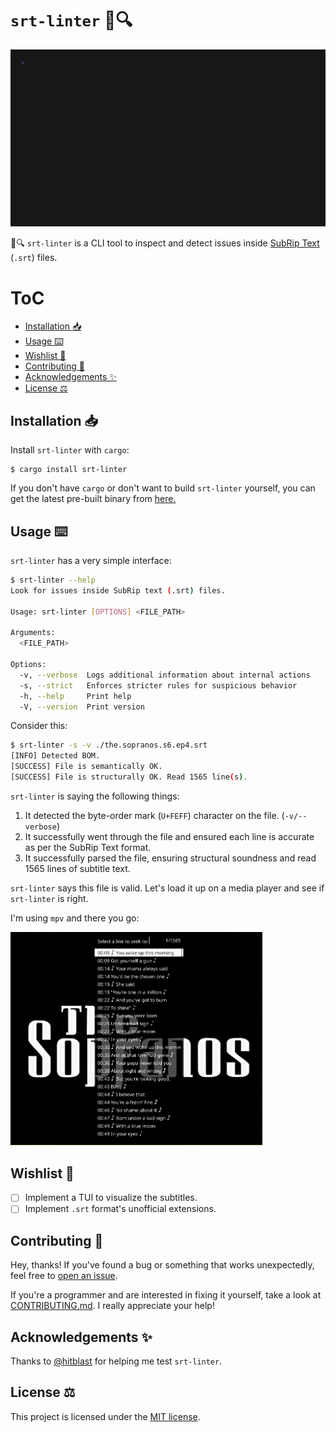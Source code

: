 # `srt-linter` 💬🔍
<p align="center">
<img src="./assets/demo.gif">

</p>

💬🔍 `srt-linter` is a CLI tool to inspect and detect issues inside [SubRip Text](https://en.wikipedia.org/wiki/SubRip) (`.srt`) files.

# ToC
- [Installation 📥](#installation-)
- [Usage ⌨️](#usage-)
- [Wishlist 💭](#wishlist-)
- [Contributing 🤝](#contributing-)
- [Acknowledgements ✨](#acknowledgements-)
- [License ⚖️](#license-)

## Installation 📥
Install `srt-linter` with `cargo`:
```
$ cargo install srt-linter
```

If you don't have `cargo` or don't want to build `srt-linter` yourself, you can get the latest pre-built binary from [here.](https://github.com/furtidev/srt-linter/releases)

## Usage ⌨️
`srt-linter` has a very simple interface:
```bash
$ srt-linter --help
Look for issues inside SubRip text (.srt) files.

Usage: srt-linter [OPTIONS] <FILE_PATH>

Arguments:
  <FILE_PATH>

Options:
  -v, --verbose  Logs additional information about internal actions
  -s, --strict   Enforces stricter rules for suspicious behavior
  -h, --help     Print help
  -V, --version  Print version
```

Consider this:
```bash
$ srt-linter -s -v ./the.sopranos.s6.ep4.srt
[INFO] Detected BOM.
[SUCCESS] File is semantically OK.
[SUCCESS] File is structurally OK. Read 1565 line(s).
```
`srt-linter` is saying the following things:
1. It detected the byte-order mark (`U+FEFF`) character on the file. (`-v/--verbose`)
2. It successfully went through the file and ensured each line is accurate as per the SubRip Text format.
3. It successfully parsed the file, ensuring structural soundness and read 1565 lines of subtitle text.

`srt-linter` says this file is valid. Let's load it up on a media player and see if `srt-linter` is right.

I'm using `mpv` and there you go:

<img src="./assets/mpv_screenshot.png" width=80%>

## Wishlist 💭
- [ ] Implement a TUI to visualize the subtitles.
- [ ] Implement `.srt` format's unofficial extensions.

## Contributing 🤝
Hey, thanks! If you've found a bug or something that works unexpectedly, feel free to [open an issue](https://github.com/furtidev/srt-linter/issues/new). 

If you're a programmer and are interested in fixing it yourself, take a look at [CONTRIBUTING.md](./CONTRIBUTING.md). I really appreciate your help!

## Acknowledgements ✨
Thanks to [@hitblast](https://github.com/hitblast) for helping me test `srt-linter`.

## License ⚖️
This project is licensed under the [MIT license](./LICENSE).
